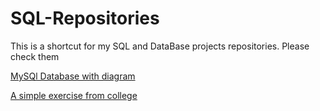 # SQL-Repositories
 This is a shortcut for my SQL and DataBase projects repositories. Please check them

<a href="/">MySQl Database with diagram </a> <br>

<a href="/">A simple exercise from college </a> <br>

